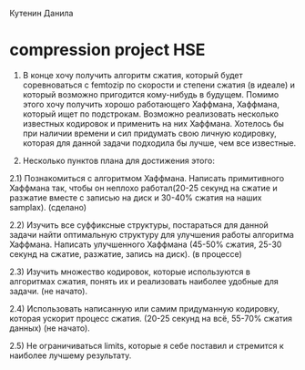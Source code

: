Кутенин Данила
# compression project HSE
1) В конце хочу получить алгоритм сжатия, который будет соревноваться с femtozip по скорости и степени сжатия (в идеале) и
который возможно пригодится кому-нибудь в будущем. Помимо этого хочу получить хорошо работающего Хаффмана, Хаффмана, который ищет
по подстрокам. Возможно реализовать несколько известных кодировок и применить на них Хаффмана. Хотелось бы при наличии времени и
сил придумать свою личную кодировку, которая для данной задачи подходила бы лучше, чем все известные. 

2) Несколько пунктов плана для достижения этого:

2.1) Познакомиться с алгоритмом Хаффмана. Написать примитивного Хаффмана так, чтобы он неплохо работал(20-25 секунд на сжатие и
разжатие вместе с записью на диск и 30-40% сжатия на наших samplах). (сделано)

2.2) Изучить все суффиксные структуры, постараться для данной задачи найти оптимальную структуру для улучшения работы алгоритма
Хаффмана. Написать улучшенного Хаффмана (45-50% сжатия, 25-30 секунд на сжатие, разжатие, запись на диск). (в процессе)

2.3) Изучить множество кодировок, которые используются в алгоритмах сжатия, понять их и реализовать наиболее удобные для задачи.
(не начато).

2.4) Использовать написанную или самим придуманную кодировку, которая ускорит процесс сжатия. (20-25 секунд на всё, 55-70% сжатия
данных) (не начато).

2.5) Не ограничиваться limits, которые я себе поставил и стремится к наиболее лучшему результату.

